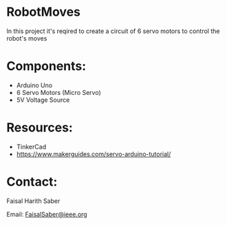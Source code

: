 # RobotMoves
In this project it's reqired to create a circuit of 6 servo motors to control the robot's moves

# Components:

- Arduino Uno
- 6 Servo Motors (Micro Servo) 
- 5V Voltage Source

# Resources:

- TinkerCad
- https://www.makerguides.com/servo-arduino-tutorial/

# Contact:

Faisal Harith Saber

Email: FaisalSaber@ieee.org 
